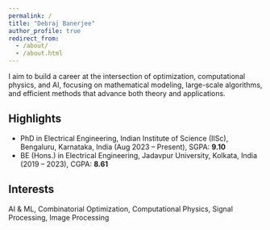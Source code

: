 ```yaml
---
permalink: /
title: "Debraj Banerjee"
author_profile: true
redirect_from:
  - /about/
  - /about.html
---
```


I aim to build a career at the intersection of optimization, computational physics, and AI, focusing on mathematical modeling, large-scale algorithms, and efficient methods that advance both theory and applications.

Highlights
------
- PhD in Electrical Engineering, Indian Institute of Science (IISc), Bengaluru, Karnataka, India (Aug 2023 – Present), SGPA: **9.10**
- BE (Hons.) in Electrical Engineering, Jadavpur University, Kolkata, India (2019 – 2023), CGPA: **8.61**

Interests
------
AI & ML, Combinatorial Optimization, Computational Physics, Signal Processing, Image Processing
